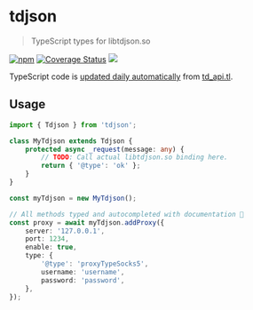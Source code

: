 # tdjson

> TypeScript types for libtdjson.so

[![npm](https://shields.io/npm/v/tdjson)](https://www.npmjs.com/package/tdjson) [![Coverage Status](https://coveralls.io/repos/github/futpib/tdjson/badge.svg?branch=master)](https://coveralls.io/github/futpib/tdjson?branch=master) [![](https://img.shields.io/badge/docs-here-green)](https://futpib.github.io/tdjson/)

TypeScript code is [updated daily automatically](https://github.com/futpib/tdjson/actions/workflows/generate.yml) from [td_api.tl](https://github.com/tdlib/td/blob/master/td/generate/scheme/td_api.tl).

## Usage

```typescript
import { Tdjson } from 'tdjson';

class MyTdjson extends Tdjson {
	protected async _request(message: any) {
		// TODO: Call actual libtdjson.so binding here.
		return { '@type': 'ok' };
	}
}

const myTdjson = new MyTdjson();

// All methods typed and autocompleted with documentation 🎉
const proxy = await myTdjson.addProxy({
	server: '127.0.0.1',
	port: 1234,
	enable: true,
	type: {
		'@type': 'proxyTypeSocks5',
		username: 'username',
		password: 'password',
	},
});
```
